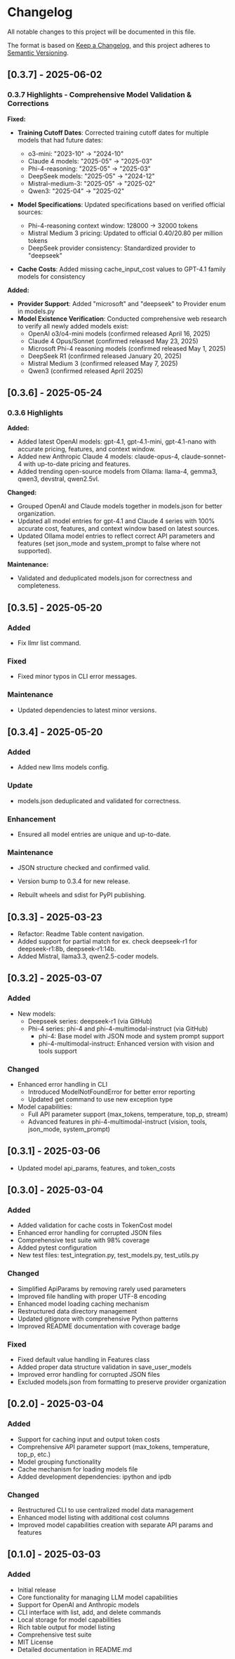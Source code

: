 # Changelog

All notable changes to this project will be documented in this file.

The format is based on [Keep a Changelog](https://keepachangelog.com/en/1.0.0/),
and this project adheres to [Semantic Versioning](https://semver.org/spec/v2.0.0.html).

## [0.3.7] - 2025-06-02

### 0.3.7 Highlights - Comprehensive Model Validation & Corrections

**Fixed:**

- **Training Cutoff Dates**: Corrected training cutoff dates for multiple models that had future dates:
  - o3-mini: "2023-10" → "2024-10"
  - Claude 4 models: "2025-05" → "2025-03"
  - Phi-4-reasoning: "2025-05" → "2025-03"
  - DeepSeek models: "2025-05" → "2024-12"
  - Mistral-medium-3: "2025-05" → "2025-02"
  - Qwen3: "2025-04" → "2025-02"

- **Model Specifications**: Updated specifications based on verified official sources:
  - Phi-4-reasoning context window: 128000 → 32000 tokens
  - Mistral Medium 3 pricing: Updated to official $0.40/$20.80 per million tokens
  - DeepSeek provider consistency: Standardized provider to "deepseek"

- **Cache Costs**: Added missing cache_input_cost values to GPT-4.1 family models for consistency

**Added:**

- **Provider Support**: Added "microsoft" and "deepseek" to Provider enum in models.py
- **Model Existence Verification**: Conducted comprehensive web research to verify all newly added models exist:
  - OpenAI o3/o4-mini models (confirmed released April 16, 2025)
  - Claude 4 Opus/Sonnet (confirmed released May 23, 2025)
  - Microsoft Phi-4 reasoning models (confirmed released May 1, 2025)
  - DeepSeek R1 (confirmed released January 20, 2025)
  - Mistral Medium 3 (confirmed released May 7, 2025)
  - Qwen3 (confirmed released April 2025)

## [0.3.6] - 2025-05-24

### 0.3.6 Highlights

**Added:**

- Added latest OpenAI models: gpt-4.1, gpt-4.1-mini, gpt-4.1-nano with accurate pricing, features, and context window.
- Added new Anthropic Claude 4 models: claude-opus-4, claude-sonnet-4 with up-to-date pricing and features.
- Added trending open-source models from Ollama: llama-4, gemma3, qwen3, devstral, qwen2.5vl.

**Changed:**

- Grouped OpenAI and Claude models together in models.json for better organization.
- Updated all model entries for gpt-4.1 and Claude 4 series with 100% accurate cost, features, and context window based on latest sources.
- Updated Ollama model entries to reflect correct API parameters and features (set json_mode and system_prompt to false where not supported).

**Maintenance:**

- Validated and deduplicated models.json for correctness and completeness.

## [0.3.5] - 2025-05-20

### Added

- Fix llmr list command.

### Fixed

- Fixed minor typos in CLI error messages.

### Maintenance

- Updated dependencies to latest minor versions.

## [0.3.4] - 2025-05-20

### Added

- Added new llms models config.

### Update

- models.json deduplicated and validated for correctness.

### Enhancement

- Ensured all model entries are unique and up-to-date.

### Maintenance

- JSON structure checked and confirmed valid.

- Version bump to 0.3.4 for new release.
- Rebuilt wheels and sdist for PyPI publishing.

## [0.3.3] - 2025-03-23

- Refactor: Readme Table content navigation.
- Added support for partial match for ex. check deepseek-r1  for deepseek-r1:8b, deepseek-r1:14b.
- Added Mistral, llama3.3, qwen2.5-coder models.

## [0.3.2] - 2025-03-07

### Added
- New models:
  - Deepseek series: deepseek-r1 (via GitHub)
  - Phi-4 series: phi-4 and phi-4-multimodal-instruct (via GitHub)
    - phi-4: Base model with JSON mode and system prompt support
    - phi-4-multimodal-instruct: Enhanced version with vision and tools support

### Changed
- Enhanced error handling in CLI
  - Introduced ModelNotFoundError for better error reporting
  - Updated get command to use new exception type
- Model capabilities:
  - Full API parameter support (max_tokens, temperature, top_p, stream)
  - Advanced features in phi-4-multimodal-instruct (vision, tools, json_mode, system_prompt)

## [0.3.1] - 2025-03-06
- Updated model api_params, features, and token_costs

## [0.3.0] - 2025-03-04

### Added
- Added validation for cache costs in TokenCost model
- Enhanced error handling for corrupted JSON files
- Comprehensive test suite with 98% coverage
- Added pytest configuration
- New test files: test_integration.py, test_models.py, test_utils.py

### Changed
- Simplified ApiParams by removing rarely used parameters
- Improved file handling with proper UTF-8 encoding
- Enhanced model loading caching mechanism
- Restructured data directory management
- Updated gitignore with comprehensive Python patterns
- Improved README documentation with coverage badge

### Fixed
- Fixed default value handling in Features class
- Added proper data structure validation in save_user_models
- Improved error handling for corrupted JSON files
- Excluded models.json from formatting to preserve provider organization

## [0.2.0] - 2025-03-04

### Added
- Support for caching input and output token costs
- Comprehensive API parameter support (max_tokens, temperature, top_p, etc.)
- Model grouping functionality
- Cache mechanism for loading models file
- Added development dependencies: ipython and ipdb

### Changed
- Restructured CLI to use centralized model data management
- Enhanced model listing with additional cost columns
- Improved model capabilities creation with separate API params and features

## [0.1.0] - 2025-03-03

### Added
- Initial release
- Core functionality for managing LLM model capabilities
- Support for OpenAI and Anthropic models
- CLI interface with list, add, and delete commands
- Local storage for model capabilities
- Rich table output for model listing
- Comprehensive test suite
- MIT License
- Detailed documentation in README.md
